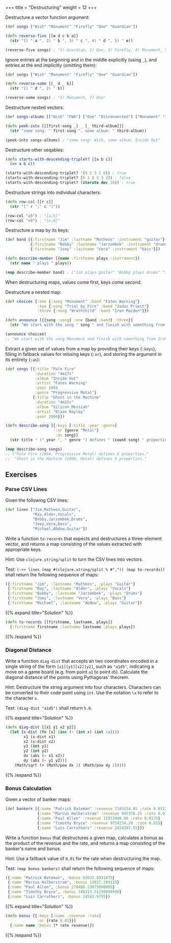 +++
title = "Destructuring"
weight = 12
+++

Destructure a vector function argument:

```clojure
(def songs ["Wish" "Monument" "Firefly" "One" "Guardian"])

(defn reverse-five [[e d c b a]]
  (str "1) " a ", 2) " b ", 3) " c ", 4) " d ", 5) " e))

(reverse-five songs) ; "1) Guardian, 2) One, 3) Firefly, 4) Monument, 5) Wish"
```

Ignore entries at the beginning and in the middle explicitly (using
`_`), and entries at the end implicitly (omitting them):

```clojure
(def songs ["Wish" "Monument" "Firefly" "One" "Guardian"])

(defn reverse-some [[_ d _ b]]
  (str "1) " d ", 2) " b))

(reverse-some songs) ; "1) Monument, 2) One"
```

Destructure nested vectors:

```clojure
(def songs-albums [["Wish" "FWX"] ["One" "Disconnected"] ["Monument" "Inside Out"]])

(defn peek-into [[[first-song _] _ [_ third-album]]]
  (str "some song: " first-song ", some album: " third-album))

(peek-into songs-albums) ; "some song: Wish, some album: Inside Out"
```

Destructure other seqables:

```clojure
(defn starts-with-descending-triplet? [[a b c]]
  (>= a b c))

(starts-with-descending-triplet? '(9 5 3 1 8)) ; true
(starts-with-descending-triplet? [9 1 8 5 3 2]) ; false
(starts-with-descending-triplet? (iterate dec 10)) ; true
```

Destructure strings into individual characters:

```clojure
(defn row-col [[r c]]
  (str "[" r ";" c "]"))

(row-col "a5") ; "[a;5]"
(row-col "x0") ; "[x;0]"
```

Destructure a map by its keys:

```clojure
(def band [{:firstname "Jim" :lastname "Matheos" :instrument "guitar"}
           {:firstname "Bobby" :lastname "Jarzombek" :instrument "drums"}
           {:firstname "Joey" :lastname "Vera" :instrument "bass"}])

(defn describe-member [{name :firstname plays :instrument}]
  (str name " plays " plays))

(map describe-member band) ; ("Jim plays guitar" "Bobby plays drums" "Joey plays bass")
```

When destructuring maps, values come first, keys come second.

Destructure a nested map:

```clojure
(def choices {:one {:song "Monument" :band "Fates Warning"}
              :two {:song "Trial by Fire" :band "Judas Priest"}
              :three {:song "Wrathchild" :band "Iron Maiden"}})

(defn announce [{{song :song} :one {band :band} :three}]
  (str "We start with the song " song " and finish with something from " band "."))

(announce choices)
;; "We start with the song Monument and finish with something from Iron Maiden."
```

Extract a given set of values from a map by providing their keys
(`:keys`), filling in fallback values for missing keys (`:or`), and
storing the argument in its entirety (`:as`):

```clojure
(def songs [{:title "Pale Fire"
             :duration "4m17s"
             :album "Inside Out"
             :artist "Fates Warning"
             :year 1994
             :genre "Progressive Metal"}
            {:title "Ghost in the Machine"
             :duration "4m21s"
             :album "Silicon Messiah"
             :artist "Blaze Bayley"
             :year 2000}])

(defn describe-song [{:keys [:title :year :genre]
                      :or {genre "Metal"}
                      :as song}]
  (str title " (" year ", " genre ") defines " (count song) " properties."))

(map describe-song songs)
;; ("Pale Fire (1994, Progressive Metal) defines 6 properties."
;;  "Ghost in the Machine (2000, Metal) defines 5 properties."
```

## Exercises

### Parse CSV Lines

Given the following CSV lines:

```clojure
(def lines ["Jim,Matheos,Guitar",
            "Ray,Alder,Vocals",
            "Bobby,Jarzombek,Drums",
            "Joey,Vera,Bass",
            "Michael,Abdow,Guitar"])
```

Write a function `to-records` that expects and destructures a
three-element vector, and returns a map consisting of the values
extracted with appropriate keys.

Hint: Use `clojure.string/split` to turn the CSV lines into vectors.

Test: `(->> lines (map #(clojure.string/split % #",")) (map
to-records))` shall return the following sequence of maps:

```clojure
({:firstname "Jim", :lastname "Matheos", :plays "Guitar"}
 {:firstname "Ray", :lastname "Alder", :plays "Vocals"}
 {:firstname "Bobby", :lastname "Jarzombek", :plays "Drums"}
 {:firstname "Joey", :lastname "Vera", :plays "Bass"}
 {:firstname "Michael", :lastname "Abdow", :plays "Guitar"})
```

{{% expand title="Solution" %}}
```clojure
(defn to-records [[firstname, lastname, plays]]
  {:firstname firstname :lastname lastname :plays plays})
```
{{% /expand %}}

### Diagonal Distance

Write a function `diag-dist` that accepts an two coordinates encoded
in a single string of the form `[x1][y1][x2][y2]`, such as `"a1d5"`,
indicating a move on a game board (e.g. from point `a1` to point
`d5`). Calculate the diagonal distance of the points using Pythagoras'
theorem.

Hint: Destructure the string argument into four characters. Characters
can be converted to their code point using `int`. Use the notation
`\x` to refer to the character `x`.

Test: `(diag-dist "a1d5")` shall return `5.0`.

{{% expand title="Solution" %}}
```clojure
(defn diag-dist [[x1 y1 x2 y2]]
  (let [x-dist (fn [x] (inc (- (int x) (int \a))))
        x1 (x-dist x1)
        x2 (x-dist x2)
        y1 (int y1)
        y2 (int y2)
        dx (abs (- x1 x2))
        dy (abs (- y1 y2))]
    (Math/sqrt (+ (Math/pow dx 2) (Math/pow dy 2)))))
```
{{% /expand %}}

### Bonus Calculation

Given a vector of banker maps:

```clojure
(def bankers [{:name "Patrick Bateman" :revenue 7345234.95 :rate 0.01125}
              {:name "Marcus Halberstram" :revenue 945376.25 :rate 0.0125}
              {:name "Paul Allen" :revenue 15913498.90 :rate 0.0175}
              {:name "Timothy Bryce" :revenue 9754234.20 :rate 0.015}
              {:name "Luis Carruthers" :revenue 2454397.55}])
```

Write a function `bonus` that destructures a given map, calculates a
bonus as the product of the revenue and the rate, and returns a map
consisting of the banker's name and bonus.

Hint: Use a fallback value of `0.01` for the rate when destructuring
the map.

Test: `(map bonus bankers)` shall return the following sequence of maps:

```clojure
({:name "Patrick Bateman", :bonus 82633.8931875}
 {:name "Marcus Halberstram", :bonus 11817.203125}
 {:name "Paul Allen", :bonus 278486.23075000005}
 {:name "Timothy Bryce", :bonus 146313.51299999998}
 {:name "Luis Carruthers", :bonus 24543.9755})
```

{{% expand title="Solution" %}}
```clojure
(defn bonus [{:keys [:name :revenue :rate]
              :or {rate 0.01}}]
  {:name name :bonus (* rate revenue)})
```
{{% /expand %}}
